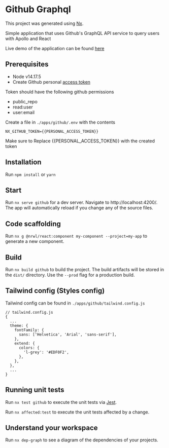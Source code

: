 # Github Graphql

This project was generated using [Nx](https://nx.dev).

Simple application that uses Github's GraphQL API service to query users with Apollo and React

Live demo of the application can be found [here](https://eloquent-banach-51817f.netlify.app/)

## Prerequisites

- Node v14.17.5
- Create Github personal [access token](https://docs.github.com/en/authentication/keeping-your-account-and-data-secure/creating-a-personal-access-token)

Token should have the following github permissions

- public_repo
- read:user
- user:email

Create a file in `./apps/github/.env` with the contents

```
NX_GITHUB_TOKEN={{PERSONAL_ACCESS_TOKEN}}
```

Make sure to Replace {{PERSONAL_ACCESS_TOKEN}} with the created token

## Installation

Run `npm install` or `yarn`

## Start

Run `nx serve github` for a dev server. Navigate to http://localhost:4200/. The app will automatically reload if you change any of the source files.

## Code scaffolding

Run `nx g @nrwl/react:component my-component --project=my-app` to generate a new component.

## Build

Run `nx build github` to build the project. The build artifacts will be stored in the `dist/` directory. Use the `--prod` flag for a production build.

## Tailwind config (Styles config)

Tailwind config can be found in `./apps/github/tailwind.config.js`

```
// tailwind.config.js
{
  ...
  theme: {
    fontFamily: {
      sans: ['Helvetica', 'Arial', 'sans-serif'],
    },
    extend: {
      colors: {
        'l-grey': '#EDF0F2',
      },
    },
  },
  ...
}
```

## Running unit tests

Run `nx test github` to execute the unit tests via [Jest](https://jestjs.io).

Run `nx affected:test` to execute the unit tests affected by a change.

## Understand your workspace

Run `nx dep-graph` to see a diagram of the dependencies of your projects.
